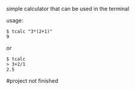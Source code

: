 simple calculator that can be used in the terminal

usage:
```
$ tcalc "3*(2+1)"
9
```
or
```
$ tcalc
> 3+2/1
2.5
```

#project not finished

